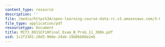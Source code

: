 ```yaml
---
content_type: resource
description: ''
file: /media/https%3A/open-learning-course-data-rc.s3.amazonaws.com/3-091sc-introduction-to-solid-state-chemistry-fall-2010/1c2f230120d590de24eb19b86b08e2eb_MIT3_091SCF10Final_Exam_B_Prob_11_300k.pdf
file_type: application/pdf
resourcetype: Document
title: MIT3_091SCF10Final_Exam_B_Prob_11_300k.pdf
uid: 1c2f2301-20d5-90de-24eb-19b86b08e2eb
---
```

